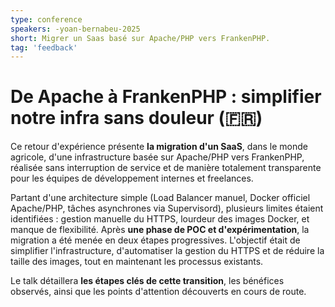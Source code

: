 ```yaml
---
type: conference
speakers: -yoan-bernabeu-2025
short: Migrer un Saas basé sur Apache/PHP vers FrankenPHP.
tag: 'feedback'
---
```


# De Apache à FrankenPHP : simplifier notre infra sans douleur (🇫🇷)

Ce retour d'expérience présente **la migration d'un SaaS**, dans le monde agricole, d'une infrastructure basée sur Apache/PHP vers FrankenPHP, réalisée sans interruption de service et de manière totalement transparente pour les équipes de développement internes et freelances.

Partant d'une architecture simple (Load Balancer manuel, Docker officiel Apache/PHP, tâches asynchrones via Supervisord), plusieurs limites étaient identifiées : gestion manuelle du HTTPS, lourdeur des images Docker, et manque de flexibilité. Après **une phase de POC et d'expérimentation**, la migration a été menée en deux étapes progressives. L'objectif était de simplifier l'infrastructure, d'automatiser la gestion du HTTPS et de réduire la taille des images, tout en maintenant les processus existants.

Le talk détaillera **les étapes clés de cette transition**, les bénéfices observés, ainsi que les points d'attention découverts en cours de route.
